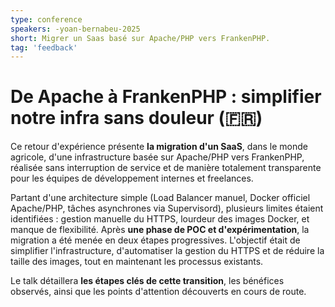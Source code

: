 ```yaml
---
type: conference
speakers: -yoan-bernabeu-2025
short: Migrer un Saas basé sur Apache/PHP vers FrankenPHP.
tag: 'feedback'
---
```


# De Apache à FrankenPHP : simplifier notre infra sans douleur (🇫🇷)

Ce retour d'expérience présente **la migration d'un SaaS**, dans le monde agricole, d'une infrastructure basée sur Apache/PHP vers FrankenPHP, réalisée sans interruption de service et de manière totalement transparente pour les équipes de développement internes et freelances.

Partant d'une architecture simple (Load Balancer manuel, Docker officiel Apache/PHP, tâches asynchrones via Supervisord), plusieurs limites étaient identifiées : gestion manuelle du HTTPS, lourdeur des images Docker, et manque de flexibilité. Après **une phase de POC et d'expérimentation**, la migration a été menée en deux étapes progressives. L'objectif était de simplifier l'infrastructure, d'automatiser la gestion du HTTPS et de réduire la taille des images, tout en maintenant les processus existants.

Le talk détaillera **les étapes clés de cette transition**, les bénéfices observés, ainsi que les points d'attention découverts en cours de route.
